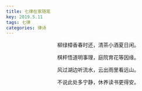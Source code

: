 ```yaml
---
title: 七律在家随笔
key: 2019.5.11
tags: 七律
categories: 律诗
---
```


<p align="center">柳绿樟香春时还，清茶小酒夏日闲。
</p>
<p align="center">棋枰悟道明事理，庭院育花等因缘。
</p>
<p align="center">风过湖边听流水，云出雨里看远山。
</p>
<p align="center">不说此处多宁静，休养读书更得安。
</p>
